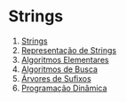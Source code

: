 Strings
=======

1. [Strings](text/Strings.md)
1. [Representação de Strings](text/Representacao_de_Strings.md)
1. [Algoritmos Elementares](text/Algoritmos_Elementares.md)
1. [Algoritmos de Busca](text/Algoritmos_de_Busca.md)
1. [Árvores de Sufixos](text/Arvores_de_Sufixos.md)
1. [Programação Dinâmica](text/Programacao_Dinamica.md)
